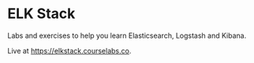 # ELK Stack

Labs and exercises to help you learn Elasticsearch, Logstash and Kibana.

Live at https://elkstack.courselabs.co.